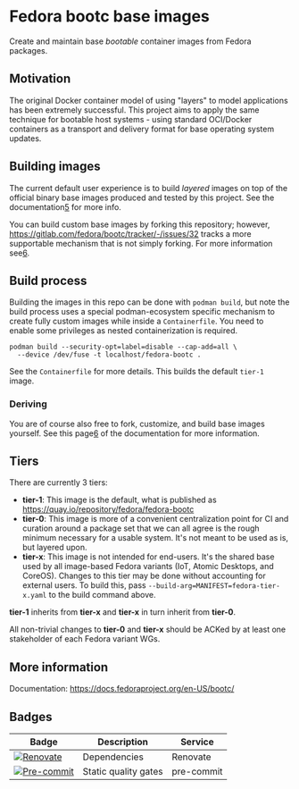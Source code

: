 # Fedora bootc base images

Create and maintain base *bootable* container images from Fedora packages.

## Motivation

The original Docker container model of using "layers" to model applications has
been extremely successful. This project aims to apply the same technique for
bootable host systems - using standard OCI/Docker containers as a transport and
delivery format for base operating system updates.

## Building images

The current default user experience is to build *layered* images on top of the official
binary base images produced and tested by this project. See the documentation[5] for more info.

You can build custom base images by forking this repository; however,
https://gitlab.com/fedora/bootc/tracker/-/issues/32 tracks a more supportable
mechanism that is not simply forking. For more information see[6].

## Build process

Building the images in this repo can be done with `podman build`, but
note the build process uses a special podman-ecosystem specific mechanism
to create fully custom images while inside a `Containerfile`.
You need to enable some privileges as nested containerization is required.

```
podman build --security-opt=label=disable --cap-add=all \
  --device /dev/fuse -t localhost/fedora-bootc .
```

See the `Containerfile` for more details. This builds the default `tier-1` image.

### Deriving

You are of course also free to fork, customize, and build base images yourself.
See this page[6] of the documentation for more information.

## Tiers

There are currently 3 tiers:
- **tier-1**: This image is the default, what is published as
  https://quay.io/repository/fedora/fedora-bootc
- **tier-0**: This image is more of a convenient centralization point for CI
  and curation around a package set that we can all agree is the rough minimum
  necessary for a usable system. It's not meant to be used as is, but layered
  upon.
- **tier-x**: This image is not intended for end-users. It's the shared base
  used by all image-based Fedora variants (IoT, Atomic Desktops, and CoreOS).
  Changes to this tier may be done without accounting for external users.
  To build this, pass `--build-arg=MANIFEST=fedora-tier-x.yaml` to the build
  command above.

**tier-1** inherits from **tier-x** and **tier-x** in turn inherit from **tier-0**.

All non-trivial changes to **tier-0** and **tier-x** should be ACKed by at least
one stakeholder of each Fedora variant WGs.

## More information

Documentation: <https://docs.fedoraproject.org/en-US/bootc/>

## Badges

| Badge                   | Description          | Service      |
| ----------------------- | -------------------- | ------------ |
| [![Renovate][1]][2]     | Dependencies         | Renovate     |
| [![Pre-commit][3]][4]   | Static quality gates | pre-commit   |

[1]: https://img.shields.io/badge/renovate-enabled-brightgreen?logo=renovate
[2]: https://renovatebot.com
[3]: https://img.shields.io/badge/pre--commit-enabled-brightgreen?logo=pre-commit
[4]: https://pre-commit.com/
[5]: https://docs.fedoraproject.org/en-US/bootc/building-containers/
[6]: https://docs.fedoraproject.org/en-US/bootc/building-custom-base/
